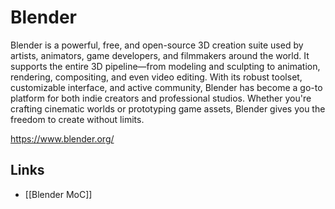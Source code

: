# Blender

Blender is a powerful, free, and open-source 3D creation suite used by artists, animators, game developers, and filmmakers around the world. It supports the entire 3D pipeline—from modeling and sculpting to animation, rendering, compositing, and even video editing. With its robust toolset, customizable interface, and active community, Blender has become a go-to platform for both indie creators and professional studios. Whether you're crafting cinematic worlds or prototyping game assets, Blender gives you the freedom to create without limits.

https://www.blender.org/

## Links
- [[Blender MoC]]